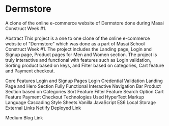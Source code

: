# Dermstore
A clone of the online e-commerce website of Dermstore done during Masai Construct Week #1.

Abstract
This project is a one to one clone of the online e-commerce website of "Dermstore" which was done as a part of Masai School Construct Week #1. The project includes the Landing page, Login and Signup page, Product pages for Men and Women section. The project is truly interactive and functional with features such as Login validation, Sorting product based on keys, and Filter based on categories, Cart feature and Payment checkout.

Core Features
Login and Signup Pages
Login Credential Validation
Landing Page and Hero Section
Fully Functional Interactive Navigation Bar
Product Section based on Categories
Sort Feature
Filter Feature
Search Option
Cart Feature
Payment Checkout
Technologies Used
HyperText Markup Language
Cascading Style Sheets
Vanilla JavaScript ES6
Local Storage
External Links
Netlify Deployed Link

Medium Blog Link
